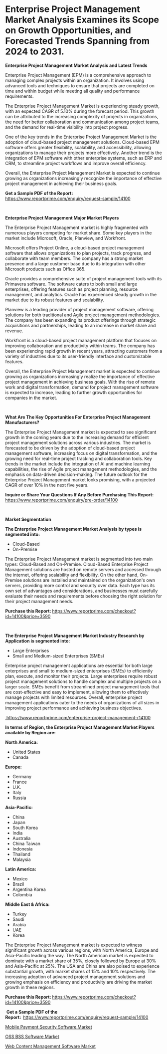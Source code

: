 <p><h1>Enterprise Project Management Market Analysis Examines its Scope on Growth Opportunities, and Forecasted Trends Spanning from 2024 to 2031.</h1></p><p><strong>Enterprise Project Management Market Analysis and Latest Trends</strong></p>
<p><p>Enterprise Project Management (EPM) is a comprehensive approach to managing complex projects within an organization. It involves using advanced tools and techniques to ensure that projects are completed on time and within budget while meeting all quality and performance requirements.</p><p>The Enterprise Project Management Market is experiencing steady growth, with an expected CAGR of 5.10% during the forecast period. This growth can be attributed to the increasing complexity of projects in organizations, the need for better collaboration and communication among project teams, and the demand for real-time visibility into project progress.</p><p>One of the key trends in the Enterprise Project Management Market is the adoption of cloud-based project management solutions. Cloud-based EPM software offers greater flexibility, scalability, and accessibility, allowing organizations to manage their projects more effectively. Another trend is the integration of EPM software with other enterprise systems, such as ERP and CRM, to streamline project workflows and improve overall efficiency.</p><p>Overall, the Enterprise Project Management Market is expected to continue growing as organizations increasingly recognize the importance of effective project management in achieving their business goals.</p></p>
<p><strong>Get a Sample PDF of the Report:&nbsp;</strong> <a href="https://www.reportprime.com/enquiry/request-sample/14100">https://www.reportprime.com/enquiry/request-sample/14100</a></p>
<p>&nbsp;</p>
<p><strong>Enterprise Project Management Major Market Players</strong></p>
<p><p>The Enterprise Project Management market is highly fragmented with numerous players competing for market share. Some key players in the market include Microsoft, Oracle, Planview, and Workfront. </p><p>Microsoft offers Project Online, a cloud-based project management software that allows organizations to plan projects, track progress, and collaborate with team members. The company has a strong market presence and a large customer base due to its integration with other Microsoft products such as Office 365.</p><p>Oracle provides a comprehensive suite of project management tools with its Primavera software. The software caters to both small and large enterprises, offering features such as project planning, resource management, and analytics. Oracle has experienced steady growth in the market due to its robust features and scalability.</p><p>Planview is a leading provider of project management software, offering solutions for both traditional and Agile project management methodologies. The company has been expanding its product offerings through strategic acquisitions and partnerships, leading to an increase in market share and revenue.</p><p>Workfront is a cloud-based project management platform that focuses on improving collaboration and productivity within teams. The company has been experiencing rapid growth in recent years, attracting customers from a variety of industries due to its user-friendly interface and customizable features.</p><p>Overall, the Enterprise Project Management market is expected to continue growing as organizations increasingly realize the importance of effective project management in achieving business goals. With the rise of remote work and digital transformation, demand for project management software is expected to increase, leading to further growth opportunities for companies in the market.</p></p>
<p>&nbsp;</p>
<p><strong>What Are The Key Opportunities For Enterprise Project Management Manufacturers?</strong></p>
<p><p>The Enterprise Project Management market is expected to see significant growth in the coming years due to the increasing demand for efficient project management solutions across various industries. The market is forecasted to be driven by the adoption of cloud-based project management software, increasing focus on digital transformation, and the growing need for real-time project tracking and collaboration tools. Key trends in the market include the integration of AI and machine learning capabilities, the rise of Agile project management methodologies, and the emphasis on data-driven decision-making. The future outlook for the Enterprise Project Management market looks promising, with a projected CAGR of over 10% in the next five years.</p></p>
<p><strong>Inquire or Share Your Questions If Any Before Purchasing This Report:</strong> <a href="https://www.reportprime.com/enquiry/pre-order/14100">https://www.reportprime.com/enquiry/pre-order/14100</a></p>
<p>&nbsp;</p>
<p><strong>Market Segmentation</strong></p>
<p><strong>The Enterprise Project Management Market Analysis by types is segmented into:</strong></p>
<p><ul><li>Cloud-Based</li><li>On-Premise</li></ul></p>
<p><p>The Enterprise Project Management market is segmented into two main types: Cloud-Based and On-Premise. Cloud-Based Enterprise Project Management solutions are hosted on remote servers and accessed through the internet, offering scalability and flexibility. On the other hand, On-Premise solutions are installed and maintained on the organization's own servers, providing more control and security over data. Each type has its own set of advantages and considerations, and businesses must carefully evaluate their needs and requirements before choosing the right solution for their project management needs.</p></p>
<p><strong>Purchase this Report:&nbsp;</strong><a href="https://www.reportprime.com/checkout?id=14100&price=3590">https://www.reportprime.com/checkout?id=14100&price=3590</a></p>
<p>&nbsp;</p>
<p><strong>The Enterprise Project Management Market Industry Research by Application is segmented into:</strong></p>
<p><ul><li>Large Enterprises</li><li>Small and Medium-sized Enterprises (SMEs)</li></ul></p>
<p><p>Enterprise project management applications are essential for both large enterprises and small to medium-sized enterprises (SMEs) to efficiently plan, execute, and monitor their projects. Large enterprises require robust project management solutions to handle complex and multiple projects on a larger scale. SMEs benefit from streamlined project management tools that are cost-effective and easy to implement, allowing them to effectively manage projects with limited resources. Overall, enterprise project management applications cater to the needs of organizations of all sizes in improving project performance and achieving business objectives.</p></p>
<p><a href="https://www.reportprime.com/enterprise-project-management-r14100">&nbsp;https://www.reportprime.com/enterprise-project-management-r14100</a></p>
<p><strong>In terms of Region, the Enterprise Project Management Market Players available by Region are:</strong></p>
<p>
    <p> <strong> North America: </strong>
        <ul>
            <li>United States</li>
            <li>Canada</li>
        </ul>
        </p> 
    <p> <strong> Europe: </strong>
        <ul>
            <li>Germany</li>
            <li>France</li>
            <li>U.K.</li>
            <li>Italy</li>
            <li>Russia</li>
        </ul>
        </p> 
    <p> <strong> Asia-Pacific: </strong>
        <ul>
            <li>China</li>
            <li>Japan</li>
            <li>South Korea</li>
            <li>India</li>
            <li>Australia</li>
            <li>China Taiwan</li>
            <li>Indonesia</li>
            <li>Thailand</li>
            <li>Malaysia</li>
        </ul>
        </p> 
    <p> <strong> Latin America: </strong>
        <ul>
            <li>Mexico</li>
            <li>Brazil</li>
            <li>Argentina Korea</li>
            <li>Colombia</li>
        </ul>
        </p> 
    <p> <strong> Middle East & Africa: </strong>
        <ul>
            <li>Turkey</li>
            <li>Saudi</li>
            <li>Arabia</li>
            <li>UAE</li>
            <li>Korea</li>
        </ul>
    </p>
    </p>
<p><p>The Enterprise Project Management market is expected to witness significant growth across various regions, with North America, Europe and Asia-Pacific leading the way. The North American market is expected to dominate with a market share of 35%, closely followed by Europe at 30% and Asia-Pacific at 25%. The USA and China are also poised to experience substantial growth, with market shares of 15% and 10% respectively. The increasing adoption of advanced project management solutions and growing emphasis on efficiency and productivity are driving the market growth in these regions.</p></p>
<p><strong>Purchase this Report: </strong><a href="https://www.reportprime.com/checkout?id=14100&price=3590">https://www.reportprime.com/checkout?id=14100&price=3590</a></p>
<p>&nbsp;<strong>Get a Sample PDF of the Report:&nbsp;&nbsp;</strong><a href="https://www.reportprime.com/enquiry/request-sample/14100">https://www.reportprime.com/enquiry/request-sample/14100</a></p>
<p><strong></strong></p>
<p><p><a href="https://github.com/nathandecarvalho/Market-Research-Report-List-4/blob/main/mobile-payment-security-software-market.md">Mobile Payment Security Software Market</a></p><p><a href="https://github.com/amapolalg/Market-Research-Report-List-1/blob/main/oss-bss-software-market.md">OSS BSS Software Market</a></p><p><a href="https://issuu.com/reportprime-2/docs/web-content-management-software-market-size-2030.p">Web Content Management Software Market</a></p></p>